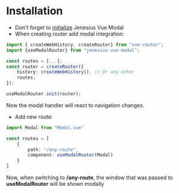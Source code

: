 # Installation

- Don't forget to [initialize](/guide/getting-started) Jenesius Vue Modal
- When creating router add modal integration:
```ts
import { createWebHistory, createRouter} from "vue-router";
import {useModalRouter} from "jenesius-vue-modal";

const routes = [...];
const router = createRouter({
	history: createWebHistory(), // Or any other
	routes,
});

useModalRouter.init(router); 
```
Now the modal handler will react to navigation changes.
- Add new route:
```ts
import Modal from "Modal.vue"

const routes = [
    {
        path: "/any-route",
        component: useModalRouter(Modal)
    }
]
```
Now, when switching to **/any-route**, the window that was passed to
**useModalRouter** will be shown modally
